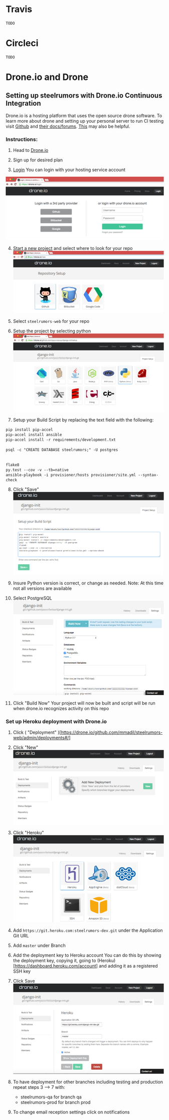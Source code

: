 # Travis

    TODO

# Circleci

    TODO

# Drone.io and Drone

## Setting up steelrumors with Drone.io Continuous Integration

Drone.io is a hosting platform that uses the open source drone software. 
To learn more about drone and setting up your personal server to run CI testing visit [Github](https://github.com/drone/drone) and [their docs/forums](http://readme.drone.io/community/overview/). [This](http://linoxide.com/linux-how-to/setup-drone-continuous-integration-linux/) may also be helpful. 

### Instructions:
1. Head to [Drone.io](https://drone.io)

2. Sign up for desired plan

3. [Login](https://drone.io/login)
You can login with your hosting service account

![Login Screenshot](../img/ci/droneio/screenshots/login-shot.png)

4. [Start a new project](https://drone.io/new) and select where to look for your repo
![Select Hosting Service for Project](../img/ci/droneio/screenshots/hosting-service-project.png)

5. Select ` steelrumors-web ` for your repo

6. Setup the project by selecting python 
![Setup Project Screenshot](../img/ci/droneio/screenshots/setup-project.png)

7. Setup your Build Script by replacing the text field with the following: 
 
```
pip install pip-accel
pip-accel install ansible
pip-accel install -r requirements/development.txt

psql -c "CREATE DATABASE steelrumors;" -U postgres


flake8
py.test --cov -v --tb=native
ansible-playbook -i provisioner/hosts provisioner/site.yml --syntax-check
```

8. Click "Save"
![Setup Screenshot](../img/ci/droneio/screenshots/setup-screenshot.png)

9. Insure Python version is correct, or change as needed. 
Note: At this time not all versions are available

10. Select PostgreSQL 
![Prebuild Screenshot](../img/ci/droneio/screenshots/prebuild-screenshot.png)

11. Click "Build Now"
Your project will now be built and script will be run when drone.io recognizes activity on this repo


### Set up Heroku deployment with Drone.io

1. Click ( "Deployment" )[https://drone.io/github.com/mmadil/steelrumors-web/admin/deployments#/]

2. Click "New"
![Deploy Screenshot](../img/ci/droneio/screenshots/deploy-screenshot.png)

3. Click "Heroku"
![Heroku Screenshot](../img/ci/droneio/screenshots/heroku-screenshot.png)

4. Add `https://git.heroku.com:steelrumors-dev.git` under the Application Git URL

5. Add `master` under Branch

6. Add the deployment key to Heroku account
You can do this by showing the deployment key, copying it, going to (Heroku)[https://dashboard.heroku.com/account] and adding it as a registered SSH key

7. Click Save
![Heroku Save Screenshot](../img/ci/droneio/screenshots/heroku-save-screenshot.png)

8. To have deployment for other branches including testing and production repeat steps 3 --> 7 with:
    - steelrumors-qa for branch qa
    - steelrumors-prod for branch prod

9. To change email reception settings click on notifications
